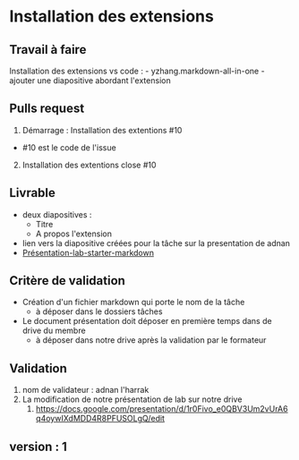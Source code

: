 # Installation des extensions


## Travail à faire
Installation des extensions vs code :
    - yzhang.markdown-all-in-one
    -  ajouter une diapositive abordant l'extension

## Pulls request 

1. Démarrage : Installation des extentions #10
  - #10 est le code de l'issue
2. Installation des extentions close #10
   

## Livrable 
- deux diapositives : 
  - Titre 
  - A propos  l'extension 
-  lien vers la diapositive créées pour la tâche sur la presentation de adnan 
  - [Présentation-lab-starter-markdown ](https://docs.google.com/presentation/d/12-nxVFw4INFp1Rr_1Mb2oeDgs2DpMjWf2CEvL3d-cJ0/edit?usp=sharing)

## Critère de validation
- Création d'un fichier markdown qui porte le nom de la tâche
  - à déposer dans le dossiers tâches
- Le document présentation doit déposer en première temps dans de drive du membre
  - à déposer dans notre drive après la validation par le formateur
  


## Validation 
1. nom de validateur : adnan l'harrak 
2. La modification de notre présentation de lab sur notre drive
   1. https://docs.google.com/presentation/d/1r0Fivo_e0QBV3Um2vUrA6q4oywIXdMDD4R8PFUSOLgQ/edit


## version : 1 

